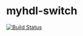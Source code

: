 # myhdl-switch 

[![Build Status](https://travis-ci.org/stangs56/myhdl-switch.svg?branch=master)](https://travis-ci.org/stangs56/myhdl-switch)


